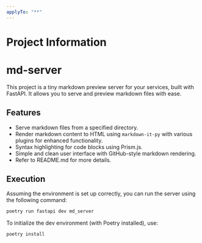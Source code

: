 ```yaml
---
applyTo: "**"
---
```


# Project Information

# md-server

This project is a tiny markdown preview server for your services, built with FastAPI. It allows you to serve and preview markdown files with ease.

## Features

- Serve markdown files from a specified directory.
- Render markdown content to HTML using `markdown-it-py` with various plugins for enhanced functionality.
- Syntax highlighting for code blocks using Prism.js.
- Simple and clean user interface with GitHub-style markdown rendering.
- Refer to README.md for more details.

## Execution

Assuming the environment is set up correctly, you can run the server using the following command:

```bash
poetry run fastapi dev md_server
```

To initialize the dev environment (with Poetry installed), use:

```bash
poetry install
```
